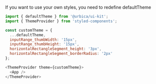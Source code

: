 If you want to use your own styles, you need to redefine defaultTheme

```js static
import { defaultTheme } from '@urbica/ui-kit';
import { ThemeProvider } from 'styled-components';

const customTheme = {
  ...defaultTheme,
  inputRange_thumbWidth: '15px',
  inputRange_thumbHeight: '15px',
  horizontalRectangleSegment_height: '3px',
  horizontalRectangleSegment_borderRadius: '2px'
};

<ThemeProvider theme={customTheme}>
  <App />
</ThemeProvider>
```
